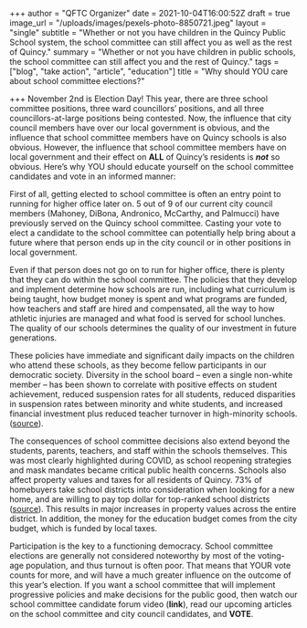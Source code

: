 +++
author = "QFTC Organizer"
date = 2021-10-04T16:00:52Z
draft = true
image_url = "/uploads/images/pexels-photo-8850721.jpeg"
layout = "single"
subtitle = "Whether or not you have children in the Quincy Public School system, the school committee can still affect you as well as the rest of Quincy."
summary = "Whether or not you have children in public schools, the school committee can still affect you and the rest of Quincy."
tags = ["blog", "take action", "article", "education"]
title = "Why should YOU care about school committee elections?"

+++
November 2nd is Election Day! This year, there are three school committee positions, three ward councillors’ positions, and all three councillors-at-large positions being contested. Now, the influence that city council members have over our local government is obvious, and the influence that school committee members have on Quincy schools is also obvious. However, the influence that school committee members have on local government and their effect on **ALL** of Quincy’s residents is **_not_** so obvious. Here’s why YOU should educate yourself on the school committee candidates and vote in an informed manner:

First of all, getting elected to school committee is often an entry point to running for higher office later on. 5 out of 9 of our current city council members (Mahoney, DiBona, Andronico, McCarthy, and Palmucci) have previously served on the Quincy school committee. Casting your vote to elect a candidate to the school committee can potentially help bring about a future where that person ends up in the city council or in other positions in local government.

Even if that person does not go on to run for higher office, there is plenty that they can do within the school committee. The policies that they develop and implement determine how schools are run, including what curriculum is being taught, how budget money is spent and what programs are funded, how teachers and staff are hired and compensated, all the way to how athletic injuries are managed and what food is served for school lunches. The quality of our schools determines the quality of our investment in future generations.

These policies have immediate and significant daily impacts on the children who attend these schools, as they become fellow participants in our democratic society. Diversity in the school board – even a single non-white member – has been shown to correlate with positive effects on student achievement, reduced suspension rates for all students, reduced disparities in suspension rates between minority and white students, and increased financial investment plus reduced teacher turnover in high-minority schools. ([source](https://www.edweek.org/leadership/why-school-board-diversity-matters/2020/11 "https://www.edweek.org/leadership/why-school-board-diversity-matters/2020/11")).

The consequences of school committee decisions also extend beyond the students, parents, teachers, and staff within the schools themselves. This was most clearly highlighted during COVID, as school reopening strategies and mask mandates became critical public health concerns. Schools also affect property values and taxes for all residents of Quincy. 73% of homebuyers take school districts into consideration when looking for a new home, and are willing to pay top dollar for top-ranked school districts ([source]()). This results in major increases in property values across the entire district. In addition, the money for the education budget comes from the city budget, which is funded by local taxes.

Participation is the key to a functioning democracy. School committee elections are generally not considered noteworthy by most of the voting-age population, and thus turnout is often poor. That means that YOUR vote counts for more, and will have a much greater influence on the outcome of this year’s election. If you want a school committee that will implement progressive policies and make decisions for the public good, then watch our school committee candidate forum video (**link**), read our upcoming articles on the school committee and city council candidates, and **VOTE**.